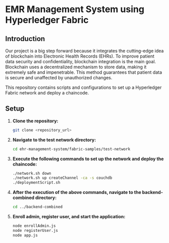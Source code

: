 # EMR Management System using Hyperledger Fabric 

## Introduction
Our project is a big step forward because it integrates the cutting-edge idea of blockchain into Electronic Health Records (EHRs). To improve patient data security and confidentiality, blockchain integration is the main goal. Blockchain uses a decentralized mechanism to store data, making it extremely safe and impenetrable. This method guarantees that patient data is secure and unaffected by unauthorized changes.

This repository contains scripts and configurations to set up a Hyperledger Fabric network and deploy a chaincode.


## Setup

1. **Clone the repository:**

    ```bash
    git clone <repository_url>
    ```

2. **Navigate to the test network directory:**

    ```bash
    cd ehr-management-system/fabric-samples/test-network

    ```

3. **Execute the following commands to set up the network and deploy the chaincode:**

    ```bash
    ./network.sh down
    ./network.sh up createChannel -ca -s couchdb
    ./deploymentScript.sh
    ```

4. **After the execution of the above commands, navigate to the backend-combined directory:**

    ```bash
    cd ../backend-combined
    ```

5. **Enroll admin, register user, and start the application:**

    ```bash
    node enrollAdmin.js
    node registerUser.js
    node app.js
    ```